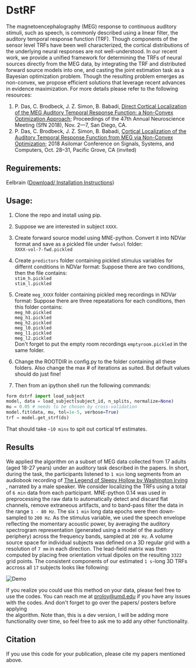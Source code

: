 # DstRF   
The magnetoencephalography (MEG) response to continuous auditory stimuli, such as speech, is commonly described using a 
linear filter, the auditory temporal response function (TRF). Though components of the sensor level TRFs have been well 
characterized, the cortical distributions of  the underlying neural responses are not well-understood. In our recent 
work, we provide a unified framework for determining the TRFs of neural sources directly from the MEG data, by 
integrating the TRF and distributed forward  source models into one, and casting the joint estimation task as a 
Bayesian optimization problem. Though the resulting  problem emerges as non-convex, we propose efficient solutions 
that leverage recent advances in evidence maximization. For more details please refer to the following resources:

1. P. Das, C. Brodbeck, J. Z. Simon, B. Babadi, [Direct Cortical Localization of the MEG Auditory Temporal Response 
Function: a Non-Convex Optimization Approach](https://isr.umd.edu/Labs/CSSL/simonlab/pubs/SFN2018.pdf); Proceedings 
of the 47th Annual Neuroscience Meeting (SfN 2018), Nov. 2—7, San Diego, CA.
2. P. Das, C. Brodbeck, J. Z. Simon, B. Babadi, [Cortical Localization of the Auditory Temporal Response Function from 
MEG via Non-Convex Optimization](https://isr.umd.edu/Labs/CSSL/simonlab/pubs/Asilomar2018.pdf); 2018 Asilomar Conference
 on Signals, Systems, and Computers, Oct. 28–31, Pacific Grove, CA (invited)
 
 Reguirements:
 -----------
Eelbrain ([Download/ Installation Instructions](https://eelbrain.readthedocs.io/en/r-0.28/index.html))
 
 Usage:
 -----
 1. Clone the repo and install using pip.
 3. Suppose we are interested in subject `XXXX`.
 2. Create forward source model using MNE-python. Convert it into NDVar format and save as a pickled file
 under `fwdsol` folder:  
  `XXXX-vol-7-fwd.pickled`
 3. Create `predictors` folder containing pickled stimulus variables for differnt conditions in NDVar format:
 Suppose there are two conditions, then the file contains:   
    `stim_h.pickled`  
    `stim_l.pickled`
 4. Create `meg_XXXX` folder containing pickled meg recordings in NDVar format:
 Suppose there are three repeatations for each conditions, then this folder contains:  
    `meg_h0.pickled`  
    `meg_h1.pickled`  
    `meg_h2.pickled`  
    `meg_l0.pickled`  
    `meg_l1.pickled`  
    `meg_l2.pickled`  
    Don't forget to put the empty room recordings `emptyroom.pickled` in the same folder.  
 5. Change the ROOTDIR in config.py to the folder containing all these folders.
 Also change the max # of iterations as suited. But default values should do just fine!
 
 6. Then from an ipython shell run the following commands:
```python
form dstrf import load_subject
model, data = load_subject(subject_id, n_splits, normalize=None)
mu = 0.05 # needs to be chosen by cross-validation
model.fit(data, mu, tol=1e-5, verbose=True)
trf = model.get_strf(ds)
```
That should take `~10 mins` to spit out cortical trf estimates.

Results
-------
We applied the algorithm on a subset of MEG data collected from 17 adults (aged 18-27 years) under an auditory task 
described in the papers. In short, during the task, the participants listened to `1 min` long segments from 
an audiobook recording of [The Legend of Sleepy Hollow by Washington Irving](https://librivox.org/the-legend-of-sleepy-hollow-by-washington-irving/) 
, narrated by a male speaker. We consider localizing the TRFs using a total of `6 min` data from each participant. 
MNE-python 0.14 was used in preprocessing the raw data to automatically detect and discard flat channels, remove 
extraneous artifacts, and to band-pass filter the data in the range `1 - 80 Hz`. The six `1 min` long 
data epochs were then down-sampled to ``200 Hz``. As the stimulus variable, we used the speech envelope reflecting 
the momentary acoustic power, by averaging the auditory spectrogram representation (generated using a model of the 
auditory periphery) across the frequency bands, sampled at `200 Hz`.  A volume source space for individual subjects was 
defined on a 3D regular grid with a resolution of `7 mm` in each direction. The lead-field matrix was then computed by 
placing free orientation virtual dipoles on the resulting `3322` grid points. The consistent components of our estimated 
`1 s`-long 3D TRFs accross all `17` subjects looks like following:
 
 ![Demo](https://user-images.githubusercontent.com/28169943/49410670-bf51c500-f733-11e8-9894-43880aa8d49e.gif)
 
 If you realize you could use this method on your data, please feel free to use the codes. You can reach me at 
 proloy@umd.edu if you have any issues with the codes. And don't forget to go over the papers/ posters before applying \
 the algorithm. Note than, this is a dev version, I will be adding more functionality over time, so feel free to ask me 
 to add any other functionality.
    
 Citation
 --------
 If you use this code for your publication, please cite my papers mentioned above.
  
 
